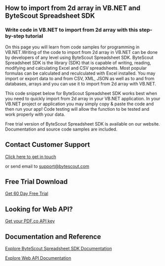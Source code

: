 ## How to import from 2d array in VB.NET and ByteScout Spreadsheet SDK

### Write code in VB.NET to import from 2d array with this step-by-step tutorial

On this page you will learn from code samples for programming in VB.NET.Writing of the code to import from 2d array in VB.NET can be done by developers of any level using ByteScout Spreadsheet SDK. ByteScout Spreadsheet SDK is the library (SDK) that is capable of writing, reading, modifying and calculating Excel and CSV spreadsheets. Most popular formulas can be calculated and reculculated with Excel installed. You may import or export data to and from CSV, XML, JSON as well as to and from databases, arrays and you can use it to import from 2d array with VB.NET.

This code snippet below for ByteScout Spreadsheet SDK works best when you need to quickly import from 2d array in your VB.NET application. In your VB.NET project or application you may simply copy & paste the code and then run your app! Code testing will allow the function to be tested and work properly with your data.

Free trial version of ByteScout Spreadsheet SDK is available on our website. Documentation and source code samples are included.

## Contact Customer Support

[Click here to get in touch](https://bytescout.zendesk.com/hc/en-us/requests/new?subject=ByteScout%20Spreadsheet%20SDK%20Question)

or send email to [support@bytescout.com](mailto:support@bytescout.com?subject=ByteScout%20Spreadsheet%20SDK%20Question) 

## Free Trial Download

[Get 60 Day Free Trial](https://bytescout.com/download/web-installer?utm_source=github-readme)

## Looking for Web API? 

[Get your PDF.co API key](https://pdf.co/documentation/api?utm_source=github-readme)

## Documentation and Reference

[Explore ByteScout Spreadsheet SDK Documentation](https://bytescout.com/documentation/index.html?utm_source=github-readme)

[Explore Web API Documentation](https://pdf.co/documentation/api?utm_source=github-readme)
